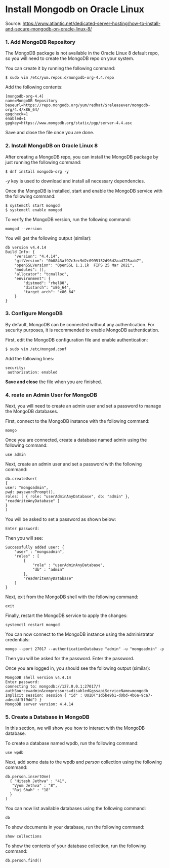 # Install Mongodb on Oracle Linux

Source: https://www.atlantic.net/dedicated-server-hosting/how-to-install-and-secure-mongodb-on-oracle-linux-8/


### 1. Add MongoDB Repository
The MongoDB package is not available in the Oracle 
Linux 8 default repo, so you will need to create the 
MongoDB repo on your system.

You can create it by running the following command:

```
$ sudo vim /etc/yum.repos.d/mongodb-org-4.4.repo
```

Add the following contents:

```
[mongodb-org-4.4]
name=MongoDB Repository
baseurl=https://repo.mongodb.org/yum/redhat/$releasever/mongodb-org/4.4/x86_64/
gpgcheck=1
enabled=1
gpgkey=https://www.mongodb.org/static/pgp/server-4.4.asc
```

Save and close the file once you are done.

### 2. Install MongoDB on Oracle Linux 8
After creating a MongoDB repo, you can install the MongoDB package by just 
running the following command:

```
$ dnf install mongodb-org -y
```
_-y_ key is used to download and install all necessary dependencies.

Once the MongoDB is installed, start and enable the MongoDB service with the following command:

```
$ systemctl start mongod
$ systemctl enable mongod
```
To verify the MongoDB version, run the following command:

```
mongod --version
```

You will get the following output (similar):

```
db version v4.4.14
Build Info: {
    "version": "4.4.14",
    "gitVersion": "0b0843af97c3ec9d2c0995152d96d2aad725aab7",
    "openSSLVersion": "OpenSSL 1.1.1k  FIPS 25 Mar 2021",
    "modules": [],
    "allocator": "tcmalloc",
    "environment": {
        "distmod": "rhel80",
        "distarch": "x86_64",
        "target_arch": "x86_64"
    }
}
```

### 3. Configure MongoDB
By default, MongoDB can be connected without any authentication. For security purposes, it is recommended to enable MongoDB authentication.

First, edit the MongoDB configuration file and enable authentication:

```
$ sudo vim /etc/mongod.conf
```

Add the following lines:

```
security:
 authorization: enabled
```

__Save and close__ the file when you are finished.

### 4. reate an Admin User for MongoDB
Next, you will need to create an admin user and set a password to manage the MongoDB databases.

First, connect to the MongoDB instance with the following command:

```
mongo
```

Once you are connected, create a database named admin using the following command:

```
use admin
```

Next, create an admin user and set a password with the following command:

```
db.createUser(
{
user: "mongoadmin",
pwd: passwordPrompt(),
roles: [ { role: "userAdminAnyDatabase", db: "admin" }, "readWriteAnyDatabase" ]
}
)
```

You will be asked to set a password as shown below:
```
Enter password: 
```

Then you will see:
```
Successfully added user: {
	"user" : "mongoadmin",
	"roles" : [
		{
			"role" : "userAdminAnyDatabase",
			"db" : "admin"
		},
		"readWriteAnyDatabase"
	]
}
```

Next, exit from the MongoDB shell with the following command:
```
exit
```

Finally, restart the MongoDB service to apply the changes:
```
systemctl restart mongod
```

You can now connect to the MongoDB instance using the administrator credentials:
```
mongo --port 27017 --authenticationDatabase "admin" -u "mongoadmin" -p
```

Then you will be asked for the password. Enter the password.

Once you are logged in, you should see the following output (similar):
```
MongoDB shell version v4.4.14
Enter password: 
connecting to: mongodb://127.0.0.1:27017/?authSource=admin&compressors=disabled&gssapiServiceName=mongodb
Implicit session: session { "id" : UUID("1d5be9b1-d0bd-4b6a-9ca7-adecddf5f9dd") }
MongoDB server version: 4.4.14
```

### 5. Create a Database in MongoDB
In this section, we will show you how to interact with the MongoDB database.

To create a database named wpdb, run the following command:
```
use wpdb
```

Next, add some data to the wpdb and _person_ collection using the following command:
```
db.person.insertOne(
  { "Hitesh Jethva" : "41",
   "Vyom Jethva" : "8",
   "Raj Shah" : "18"
  }
)
```

You can now list available databases using the following command:
```
db
```

To show documents in your database, run the following command:
```
show collections
```

To show the contents of your database collection, run the following command:
```
db.person.find()
```

